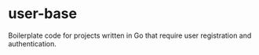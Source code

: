 # user-base
Boilerplate code for projects written in Go that require user registration and authentication.
